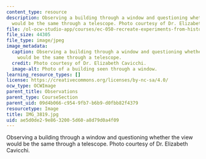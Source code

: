```yaml
---
content_type: resource
description: Observing a building through a window and questioning whether the view
  would be the same through a telescope. Photo courtesy of Dr. Elizabeth Cavicchi.
file: /ol-ocw-studio-app/courses/ec-050-recreate-experiments-from-history-inform-the-future-from-the-past-galileo-january-iap-2010/ae5d0de29e8632005d60a8d79d0a4f09_IMG_3819.jpg
file_size: 44305
file_type: image/jpeg
image_metadata:
  caption: Observing a building through a window and questioning whether the view
    would be the same through a telescope.
  credit: Photo courtesy of Dr. Elizabeth Cavicchi.
  image-alt: Photo of a building seen through a window.
learning_resource_types: []
license: https://creativecommons.org/licenses/by-nc-sa/4.0/
ocw_type: OCWImage
parent_title: Observations
parent_type: CourseSection
parent_uid: 09d4b066-c954-9fb7-b6b9-d0fbb82f4379
resourcetype: Image
title: IMG_3819.jpg
uid: ae5d0de2-9e86-3200-5d60-a8d79d0a4f09
---
```

Observing a building through a window and questioning whether the view would be the same through a telescope. Photo courtesy of Dr. Elizabeth Cavicchi.